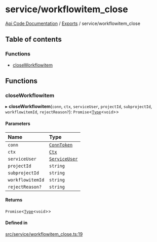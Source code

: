 # service/workflowitem\_close
 
[Api Code Documentation](../README.md) / [Exports](../modules.md) / service/workflowitem\_close

## Table of contents

### Functions

- [closeWorkflowitem](service_workflowitem_close.md#closeworkflowitem)

## Functions

### closeWorkflowitem

▸ **closeWorkflowitem**(`conn`, `ctx`, `serviceUser`, `projectId`, `subprojectId`, `workflowitemId`, `rejectReason?`): `Promise`\<[`Type`](result.md#type)\<`void`\>\>

#### Parameters

| Name | Type |
| :------ | :------ |
| `conn` | [`ConnToken`](service_conn.md#conntoken) |
| `ctx` | [`Ctx`](../interfaces/lib_ctx.Ctx.md) |
| `serviceUser` | [`ServiceUser`](../interfaces/service_domain_organization_service_user.ServiceUser.md) |
| `projectId` | `string` |
| `subprojectId` | `string` |
| `workflowitemId` | `string` |
| `rejectReason?` | `string` |

#### Returns

`Promise`\<[`Type`](result.md#type)\<`void`\>\>

#### Defined in

[src/service/workflowitem_close.ts:19](https://github.com/openkfw/TruBudget/blob/2e43ea7/api/src/service/workflowitem_close.ts#L19)
